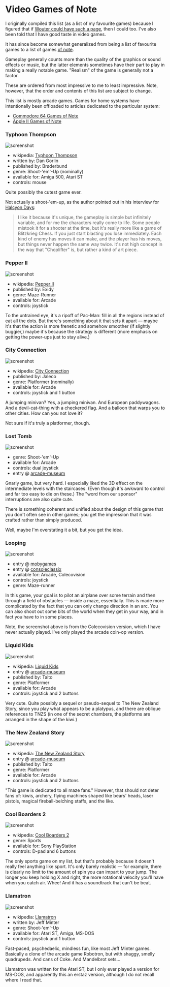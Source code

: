 Video Games of Note
===================

I originally compiled this list (as a list of my favourite games) because
I figured that if [Wouter could have such a page](http://strlen.com/rants/fav_games.html),
then I could too.  I've also been told that I have good taste in video games.

It has since become somewhat generalized from being a list of favourite games
to a list of games [of note](article/A%20Note%20on%20Items%20of%20Note.md).

Gameplay generally counts more than the quality of the graphics or sound
effects or music, but the latter elements sometimes have their part to play
in making a really notable game.  "Realism" of the game is generally not
a factor.

These are ordered from most impressive to me to least impressive.  Note, however,
that the order and contents of this list are subject to change.

This list is mostly arcade games.  Games for home systems have intentionally
been offloaded to articles dedicated to the particular system:

*   [Commodore 64 Games of Note](Commodore%2064%20Games%20of%20Note.md)
*   [Apple II Games of Note](Apple%20II%20Games%20of%20Note.md)

### Typhoon Thompson

![screenshot](https://pbs.twimg.com/media/C40WJmJWIAA-QBK.jpg)

*   wikipedia: [Typhoon Thompson](https://en.wikipedia.org/wiki/Typhoon_Thompson)
*   written by: Dan Gorlin
*   published by: Brøderbund
*   genre: Shoot-'em'-Up (nominally)
*   available for: Amiga 500, Atari ST
*   controls: mouse

Quite possibly the cutest game ever.

Not actually a shoot-'em-up, as the author pointed out in his interview for
[Halcyon Days](http://www.dadgum.com/halcyon/BOOK/GORLIN.HTM):

> I like it because it's unique, the gameplay is simple but infinitely
> variable, and for me the characters really come to life. Some people
> mistook it for a shooter at the time, but it's really more like a game
> of Blitzkrieg Chess. If you just start blasting you lose immediately.
> Each kind of enemy has moves it can make, and the player has his moves,
> but things never happen the same way twice. It's not high concept in
> the way that "Choplifter" is, but rather a kind of art piece.

### Pepper II

![screenshot](http://www.vizzed.com/videogames/mame/screenshot/Pepper%20II-2.png)

*   wikipedia: [Pepper II](https://en.wikipedia.org/wiki/Pepper_II)
*   published by: Exidy
*   genre: Maze-Runner
*   available for: Arcade
*   controls: joystick

To the untrained eye, it's a ripoff of Pac-Man: fill in all the regions
instead of eat all the dots. But there's something about it that sets it
apart — maybe it's that the action is more frenetic and somehow smoother
(if slightly buggier,) maybe it's because the strategy is different
(more emphasis on getting the power-ups just to stay alive.)

### City Connection

![screenshot](http://www.vizzed.com/videogames/mame/screenshot/City%20Connection%20(set%201)-2.png)

*   wikipedia: [City Connection](https://en.wikipedia.org/wiki/City_Connection)
*   published by: Jaleco
*   genre: Platformer (nominally)
*   available for: Arcade
*   controls: joystick and 1 button

A jumping minivan? Yes, a jumping minivan. And European paddywagons. And a
devil-cat-thing with a checkered flag. And a balloon that warps you to
other cities. How can you not love it?

Not sure if it's truly a platformer, though.

### Lost Tomb

![screenshot](https://www.arcade-museum.com/images/118/118124212725.png)

*   genre: Shoot-'em'-Up
*   available for: Arcade
*   controls: dual joystick
*   entry @ [arcade-museum](https://www.arcade-museum.com/game_detail.php?game_id=8456)

Gnarly game, but very hard. I especially liked the 3D effect on the
intermediate levels with the staircases. (Even though it's awkward to control
and far too easy to die on these.) The "word from our sponsor" interruptions
are also quite cute.

There is something coherent and unified about the design of this game that
you don't often see in other games; you get the impression that it was crafted
rather than simply produced.

Well, maybe I'm overstating it a bit, but you get the idea.

### Looping

![screenshot](http://www.consoleclassix.com/info_img/Looping_COL_ScreenShot3.gif)

*   entry @ [mobygames](http://www.mobygames.com/game/looping)
*   entry @ [consoleclassix](http://www.consoleclassix.com/colecovision/looping.html)
*   available for: Arcade, Colecovision
*   controls: joystick
*   genre: Maze-runner

In this game, your goal is to pilot an airplane over some terrain
and then through a field of obstacles — inside a maze, essentially.
This is made more complicated by the fact that you can only change
direction in an arc.  You can also shoot out some bits of the world
when they get in your way, and in fact you have to in some places.

Note, the screenshot above is from the Colecovision version, which I have
never actually played.  I've only played the arcade coin-op version.

### Liquid Kids

![screenshot](https://www.arcade-museum.com/images/118/1181242126249.png)

*   wikipedia: [Liquid Kids](https://en.wikipedia.org/wiki/Liquid_Kids)
*   entry @ [arcade-museum](https://www.arcade-museum.com/game_detail.php?game_id=8433)
*   published by: Taito
*   genre: Platformer
*   available for: Arcade
*   controls: joystick and 2 buttons

Very cute. Quite possibly a sequel or pseudo-sequel to The New Zealand Story,
since you play what appears to be a platypus, and there are oblique references
to TNZS (in one of the secret chambers, the platforms are arranged in the
shape of the kiwi.)

### The New Zealand Story

![screenshot](https://www.arcade-museum.com/images/118/118124214176.png)

*   wikipedia: [The New Zealand Story](https://en.wikipedia.org/wiki/The_New_Zealand_Story)
*   entry @ [arcade-museum](https://www.arcade-museum.com/game_detail.php?game_id=8859)
*   published by: Taito
*   genre: Platformer
*   available for: Arcade
*   controls: joystick and 2 buttons

"This game is dedicated to all maze fans." However, that should not deter
fans of: kiwis, archery, flying machines shaped like bears' heads, laser
pistols, magical fireball-belching staffs, and the like.

### Cool Boarders 2

![screenshot](http://www.vizzed.com/videogames/psx/screenshot/Cool%20Boarders%202-2.jpg)

*   wikipedia: [Cool Boarders 2](https://en.wikipedia.org/wiki/Cool_Boarders_2)
*   genre: Sports
*   available for: Sony PlayStation
*   controls: D-pad and 6 buttons

The only sports game on my list, but that's probably because it doesn't
really feel anything like sport. It's only barely realistic — for example,
there is clearly no limit to the amount of spin you can impart to your
jump. The longer you keep holding X and right, the more rotational velocity
you'll have when you catch air. Whee! And it has a soundtrack that can't be
beat.

### Llamatron

![screenshot](http://www.atarimania.com/st/screens/llamatron_llamasoft_6.gif)

*   wikipedia: [Llamatron](https://en.wikipedia.org/wiki/Llamatron)
*   written by: Jeff Minter
*   genre: Shoot-'em'-Up
*   available for: Atari ST, Amiga, MS-DOS
*   controls: joystick and 1 button

Fast-paced, psychedaelic, mindless fun, like most Jeff Minter games.
Basically a clone of the arcade game Robotron, but with shaggy, smelly
quadrupeds. And cans of Coke. And Mandelbrot sets...

Llamatron was written for the Atari ST, but I only ever played a version
for MS-DOS, and apparently this an erstaz version, although I do not recall
where I read that.

